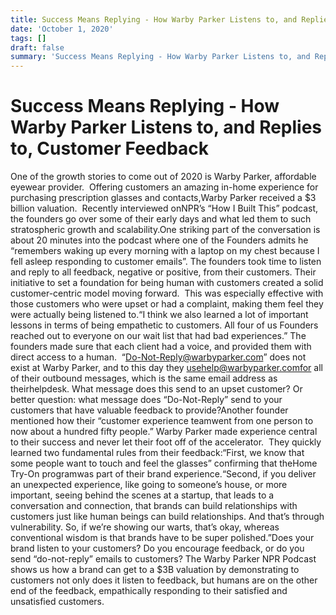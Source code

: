 ```yaml
---
title: Success Means Replying - How Warby Parker Listens to, and Replies to, Customer Feedback
date: 'October 1, 2020'
tags: []
draft: false
summary: 'Success Means Replying - How Warby Parker Listens to, and Replies to, Customer Feedback'
---
```


# Success Means Replying - How Warby Parker Listens to, and Replies to, Customer Feedback

One of the growth stories to come out of 2020 is Warby Parker, affordable eyewear provider.  Offering customers an amazing in-home experience for purchasing prescription glasses and contacts,Warby Parker received a $3 billion valuation.  Recently interviewed onNPR’s “How I Built This” podcast, the founders go over some of their early days and what led them to such stratospheric growth and scalability.One striking part of the conversation is about 20 minutes into the podcast where one of the Founders admits he “remembers waking up every morning with a laptop on my chest because I fell asleep responding to customer emails”. The founders took time to listen and reply to all feedback, negative or positive, from their customers. Their initiative to set a foundation for being human with customers created a solid customer-centric model moving forward.  This was especially effective with those customers who were upset or had a complaint, making them feel they were actually being listened to.“I think we also learned a lot of important lessons in terms of being empathetic to customers. All four of us Founders reached out to everyone on our wait list that had bad experiences.” The founders made sure that each client had a voice, and provided them with direct access to a human.  “Do-Not-Reply@warbyparker.com” does not exist at Warby Parker, and to this day they usehelp@warbyparker.comfor all of their outbound messages, which is the same email address as theirhelpdesk. What message does this send to an upset customer? Or better question: what message does “Do-Not-Reply” send to your customers that have valuable feedback to provide?Another founder mentioned how their “customer experience teamwent from one person to now about a hundred fifty people.” Warby Parker made experience central to their success and never let their foot off of the accelerator.  They quickly learned two fundamental rules from their feedback:“First, we know that some people want to touch and feel the glasses” confirming that theHome Try-On programwas part of their brand experience.“Second, if you deliver an unexpected experience, like going to someone’s house, or more important, seeing behind the scenes at a startup, that leads to a conversation and connection, that brands can build relationships with customers just like human beings can build relationships. And that’s through vulnerability. So, if we’re showing our warts, that’s okay, whereas conventional wisdom is that brands have to be super polished.”Does your brand listen to your customers? Do you encourage feedback, or do you send “do-not-reply” emails to customers? The Warby Parker NPR Podcast shows us how a brand can get to a $3B valuation by demonstrating to customers not only does it listen to feedback, but humans are on the other end of the feedback, empathically responding to their satisfied and unsatisfied customers.
